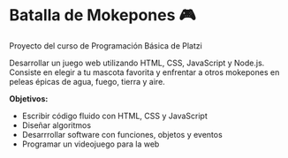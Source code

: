 # Batalla de Mokepones 🎮

Proyecto del curso de Programación Básica de Platzi

Desarrollar un juego web utilizando HTML, CSS, JavaScript y Node.js. 
Consiste en elegir a tu mascota favorita y enfrentar a otros mokepones en peleas épicas de agua, fuego, tierra y aire.

**Objetivos:**
- Escribir código fluido con HTML, CSS y JavaScript
- Diseñar algoritmos
- Desarrrollar software con funciones, objetos y eventos
- Programar un videojuego para la web
